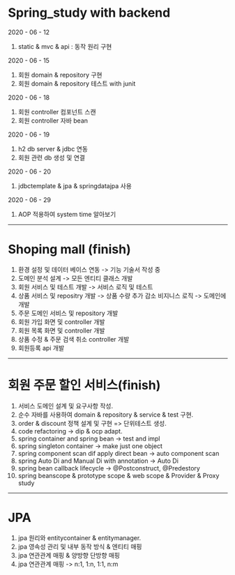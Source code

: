 # Spring_study with backend


2020 - 06 - 12

1. static & mvc & api : 동작 원리 구현

2020 - 06 - 15 

1. 회원 domain & repository 구현
2. 회원 domain & repository 테스트 with junit


2020 - 06 - 18

1. 회원 controller 컴포넌트 스캔     
2. 회원 controller 자바 bean 


2020 - 06 - 19

1. h2 db server & jdbc 연동     
2. 회원 관련 db 생성 및 연결    

2020 - 06 - 20

1. jdbctemplate & jpa & springdatajpa 사용

2020 - 06 - 29     

1. AOP 적용하여 system time 알아보기

------------------------

# Shoping mall (finish)

1. 환경 설정 및 데이터 베이스 연동 -> 기능 기술서 작성 중
2. 도메인 분석 설계 -> 모든 엔티티 클래스 개발         
3. 회원 서비스 및 테스트 개발 -> 서비스 로직 및 테스트
4. 상품 서비스 및 repositry 개발 -> 상품 수량 추가 감소 비지니스 로직 -> 도메인에 개발
5. 주문 도메인 서비스 및 repository 개발
6. 회원 가입 화면 및 controller 개발
7. 회원 목록 화면 및 controller 개발
8. 상품 수정 & 주문 검색 취소 controller 개발
9. 회원등록 api 개발
------------------------

# 회원 주문 할인 서비스(finish)

1. 서비스 도메인 설계 및 요구사항 작성.     
2. 순수 자바를 사용하여 domain & repository & service & test 구현.     
3. order & discount 정책 설계 및 구현 => 단위테스트 생성.    
4. code refactoring -> dip & ocp adapt.     
5. spring container and spring bean -> test and impl
6. spring singleton container -> make just one object
7. spring component scan dif apply direct bean -> auto component scan
8. spring Auto Di and Manual Di with annotation -> Auto Di
9. spring bean callback lifecycle -> @Postconstruct, @Predestory
10. spring beanscope & prototype scope & web scope & Provider & Proxy study

------------------------

# JPA

1. jpa 원리와 entitycontainer & entitymanager.     
2. jpa 영속성 관리 및 내부 동작 방식 & 엔티티 매핑
3. jpa 연관관계 매핑 & 양방향 단방향 매핑
4. jpa 연관관계 매핑 -> n:1, 1:n, 1:1, n:m
